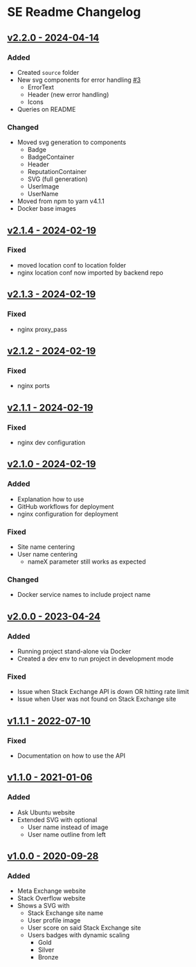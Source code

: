 # SE Readme Changelog

## [v2.2.0 - 2024-04-14](https://github.com/squeeble-ink/stackexchange.readme-stats/releases/tag/v2.2.0)

### Added

- Created `source` folder
- New svg components for error handling [#3](https://github.com/squeeble-ink/stackexchange.readme-stats/issues/3)
  - ErrorText
  - Header (new error handling)
  - Icons
- Queries on README

### Changed

- Moved svg generation to components
  - Badge
  - BadgeContainer
  - Header
  - ReputationContainer
  - SVG (full generation)
  - UserImage
  - UserName
- Moved from npm to yarn v4.1.1
- Docker base images

## [v2.1.4 - 2024-02-19](https://github.com/squeeble-ink/stackexchange.readme-stats/releases/tag/v2.1.4)

### Fixed

- moved location conf to location folder
- nginx location conf now imported by backend repo

## [v2.1.3 - 2024-02-19](https://github.com/squeeble-ink/stackexchange.readme-stats/releases/tag/v2.1.3)

### Fixed

- nginx proxy_pass

## [v2.1.2 - 2024-02-19](https://github.com/squeeble-ink/stackexchange.readme-stats/releases/tag/v2.1.2)

### Fixed

- nginx ports

## [v2.1.1 - 2024-02-19](https://github.com/squeeble-ink/stackexchange.readme-stats/releases/tag/v2.1.1)

### Fixed

- nginx dev configuration

## [v2.1.0 - 2024-02-19](https://github.com/squeeble-ink/stackexchange.readme-stats/releases/tag/v2.1.0)

### Added

- Explanation how to use
- GitHub workflows for deployment
- nginx configuration for deployment

### Fixed

- Site name centering
- User name centering
  - nameX parameter still works as expected

### Changed

- Docker service names to include project name

## [v2.0.0 - 2023-04-24](https://github.com/squeeble-ink/stackexchange.readme-stats/releases/tag/v2.0.0)

### Added

- Running project stand-alone via Docker
- Created a dev env to run project in development mode

### Fixed

- Issue when Stack Exchange API is down OR hitting rate limit
- Issue when User was not found on Stack Exchange site

## [v1.1.1 - 2022-07-10](https://github.com/squeeble-ink/stackexchange.readme-stats/releases/tag/v1.1.1)

### Fixed

- Documentation on how to use the API

## [v1.1.0 - 2021-01-06](https://github.com/squeeble-ink/stackexchange.readme-stats/releases/tag/v1.1.0)

### Added

- Ask Ubuntu website
- Extended SVG with optional
  - User name instead of image
  - User name outline from left

## [v1.0.0 - 2020-09-28](https://github.com/squeeble-ink/stackexchange.readme-stats/releases/tag/v1.0.0)

### Added

- Meta Exchange website
- Stack Overflow website
- Shows a SVG with
  - Stack Exchange site name
  - User profile image
  - User score on said Stack Exchange site
  - Users badges with dynamic scaling
    - Gold
    - Silver
    - Bronze
